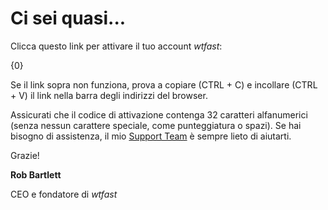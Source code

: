 # Ci sei quasi...

Clicca questo link per attivare il tuo account *wtfast*:

{0}

Se il link sopra non funziona, prova a copiare (CTRL + C) e incollare (CTRL + V) il link nella barra degli indirizzi del browser. 

Assicurati che il codice di attivazione contenga 32 caratteri alfanumerici (senza nessun carattere speciale, come punteggiatura o spazi). Se hai bisogno di assistenza, il mio [Support Team](http://support.wtfast.com) è sempre lieto di aiutarti.

Grazie!

**Rob Bartlett**

CEO e fondatore di *wtfast*
